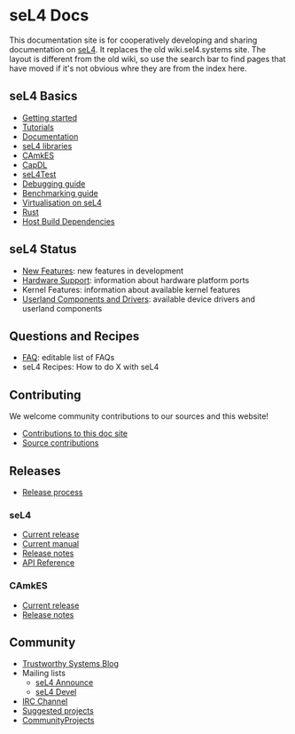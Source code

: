 # seL4 Docs
This documentation site is for cooperatively developing and sharing documentation on [seL4](http://sel4.systems).
It replaces the old wiki.sel4.systems site.  The layout is different from the old wiki, so use the search bar 
to find pages that have moved if it's not obvious whre they are from the index here.

## seL4 Basics


- [Getting started](GettingStarted.md)
- [Tutorials](Tutorials)
- [Documentation](Documentation.md)
- [seL4 libraries](SeL4Libraries.md)
- [CAmkES](CAmkES)
- [CapDL](CapDL.md)
- [seL4Test](seL4Test.md)
- [Debugging guide](DebuggingGuide.md)
- [Benchmarking guide](BenchmarkingGuide.md)
- [Virtualisation on seL4](CAmkESVM.md)
- [Rust](Rust.md)
- [Host Build Dependencies](HostDependencies.md)

## seL4 Status

- [New Features](Status): new features in development
- [Hardware Support](Hardware): information about hardware
      platform ports
- Kernel Features: information about available kernel features
- [Userland Components and Drivers](UserlandComponents): available device drivers and
      userland components

## Questions and Recipes

- [FAQ](FrequentlyAskedQuestions): editable list of FAQs
- seL4 Recipes: How to do X with seL4

## Contributing

We welcome community contributions to our sources and this website!

- [Contributions to this doc site](DocsContributing)
- [Source contributions](Contributing)

## Releases

- [Release process](ReleaseProcess)

### seL4

- [Current release](https://github.com/seL4/seL4/releases/latest)
- [Current manual](http://sel4.systems/Info/Docs/seL4-manual-latest.pdf)
- [Release notes](sel4_release)
- [API Reference](/ApiDoc)

### CAmkES

- [Current release](https://github.com/seL4/camkes-tool/releases/latest)
- [Release notes](camkes_release)

## Community

- [Trustworthy Systems Blog](https://research.csiro.au/tsblog)
- Mailing lists
  - [seL4 Announce](https://sel4.systems/lists/listinfo/announce)
  - [seL4 Devel](https://sel4.systems/lists/listinfo/devel)
- [IRC Channel](IRCChannel)
- [Suggested projects](/SuggestedProjects)
- [CommunityProjects](/CommunityProjects)

